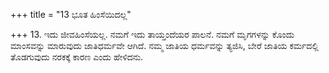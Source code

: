 +++
title = "13 ಭೂತ ಹಿಂಸೆಯಿದಲ್ಲ"

+++
13. ಇದು ಜೀವಹಿಂಸೆಯಲ್ಲ. ನಮಗೆ ಇದು ತಾಯ್ತಂದೆಯರ ಪಾಲನೆ. ನಮಗೆ ಮೃಗಗಳನ್ನು ಕೊಂದು ಮಾಂಸವನ್ನು ಮಾರುವುದು ಜಾತಿಧರ್ಮವೇ ಆಗಿದೆ. ನಮ್ಮ ಜಾತಿಯ ಧರ್ಮವನ್ನು ತ್ಯಜಿಸಿ, ಬೇರೆ ಜಾತಿಯ ಕರ್ಮದಲ್ಲಿ ತೊಡಗುವುದು ನರಕಕ್ಕೆ ಕಾರಣ ಎಂದು ಹೇಳಿದನು.